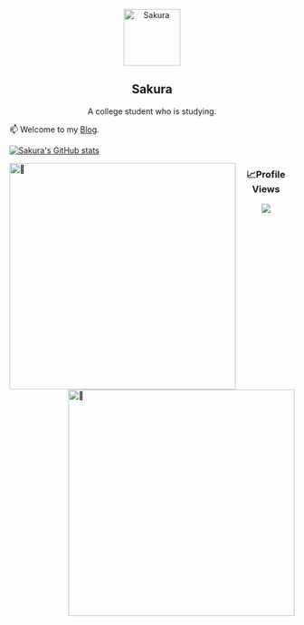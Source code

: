 <!---
Sakura-LZQ/Sakura-LZQ is a ✨ special ✨ repository because its `README.md` (this file) appears on your GitHub profile.
You can click the Preview link to take a look at your changes.
--->

<p align="center">
 <img width="100px" src="https://avatars.githubusercontent.com/u/95874936?s=400&u=eebcf40e9fda63b064223554077e8b14f0a58e4c&v=4" align="center" alt="Sakura" />
 <h2 align="center">Sakura</h2>
 <p align="center">A college student who is studying. </p>
</p>

📫 Welcome to my [Blog](https://125809.notion.site/Sakura-s-Blog-Post-b95fa581d2294e5fb53300851f38c8c0 "Sakura's Blog Post").  

[![Sakura's GitHub stats](https://github-readme-stats.vercel.app/api?username=Sakura-LZQ&show_icons=true&theme=vue-dark)](https://github.com/Sakura-LZQ)

<img alt="🦑" align="left" width="400px" src="https://github.com/Sakura-LZQ/Sakura-LZQ/blob/master/metrics.svg">
<img alt="🦑" align="right" width="400px" src="https://github.com/Sakura-LZQ/Sakura-LZQ/blob/master/metrics.additional.svg">

<h3 align="center">📈Profile Views</h3>
<p align="center">
  <img src="https://profile-counter.glitch.me/Sakura-LZQ/count.svg" />
</p>
